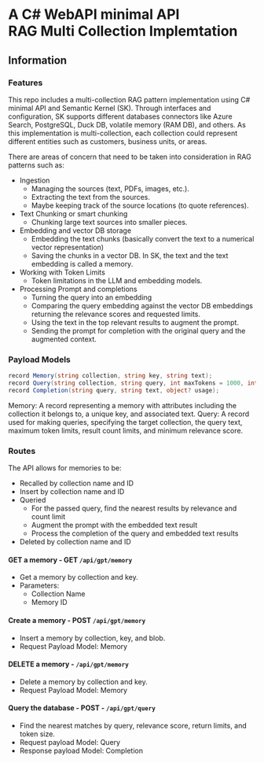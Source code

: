 # A C# WebAPI minimal API<br/>RAG Multi Collection Implemtation

## Information

### Features

This repo includes a multi-collection RAG pattern implementation using C# minimal API and Semantic Kernel (SK). Through interfaces and configuration, SK supports different databases connectors like Azure Search, PostgreSQL, Duck DB, volatile memory (RAM DB), and others. As this implementation is multi-collection, each collection could represent different entities such as customers, business units, or areas. 

There are areas of concern that need to be taken into consideration in RAG patterns such as:

- Ingestion
  -	Managing the sources (text, PDFs, images, etc.).
  -	Extracting the text from the sources.
  -	Maybe keeping track of the source locations (to quote references).
- Text Chunking or smart chunking
  -	Chunking large text sources into smaller pieces.
- Embedding and vector DB storage
  - Embedding the text chunks (basically convert the text to a numerical vector representation)
  - Saving the chunks in a vector DB. In SK, the text and the text embedding is called a memory.
- Working with Token Limits
  -	Token limitations in the LLM and embedding models.
- Processing Prompt and completions
  -	Turning the query into an embedding
  -	Comparing the query embedding against the vector DB embeddings returning the relevance scores and requested limits.
  -	Using the text in the top relevant results to augment the prompt.
  -	Sending the prompt for completion with the original query and the augmented context.



### Payload Models

```c#
record Memory(string collection, string key, string text);
record Query(string collection, string query, int maxTokens = 1000, int limit = 3, double minRelevanceScore = 0.77);
record Completion(string query, string text, object? usage);
```

Memory: A record representing a memory with attributes including the collection it belongs to, a unique key, and associated text.
Query: A record used for making queries, specifying the target collection, the query text, maximum token limits, result count limits, and minimum relevance score.

### Routes

The API allows for memories to be:

- Recalled by collection name and ID
- Insert by collection name and ID
- Queried
  - For the passed query, find the nearest results by relevance and count limit
  - Augment the prompt with the embedded text result
  - Process the completion of the query and embedded text results
- Deleted by collection name and ID

#### GET a memory - GET `/api/gpt/memory`

- Get a memory by collection and key.
- Parameters:
  - Collection Name
  - Memory ID

#### Create a memory - POST `/api/gpt/memory`

- Insert a memory by collection, key, and blob.
- Request Payload Model: Memory

#### DELETE a memory - `/api/gpt/memory`

- Delete a memory by collection and key.
- Request Payload Model: Memory

#### Query the database - POST - `/api/gpt/query`

- Find the nearest matches by query, relevance score, return limits, and token size.
- Request payload Model: Query
- Response payload Model: Completion
